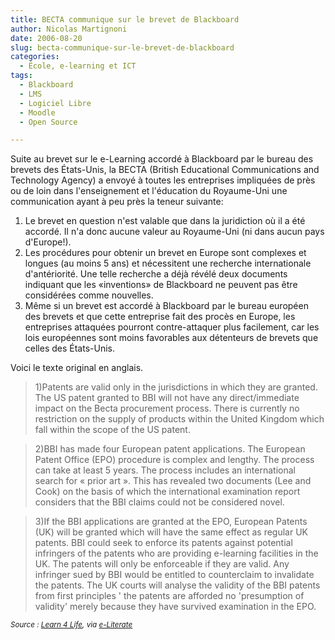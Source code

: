 ```yaml
---
title: BECTA communique sur le brevet de Blackboard
author: Nicolas Martignoni
date: 2006-08-20
slug: becta-communique-sur-le-brevet-de-blackboard
categories:
  - École, e-learning et ICT
tags:
  - Blackboard
  - LMS
  - Logiciel Libre
  - Moodle
  - Open Source

---
```

Suite au brevet sur le e-Learning accordé à Blackboard par le bureau des brevets des États-Unis, la BECTA (British Educational Communications and Technology Agency) a envoyé à toutes les entreprises impliquées de près ou de loin dans l'enseignement et l'éducation du Royaume-Uni une communication ayant à peu près la teneur suivante:

  1. Le brevet en question n'est valable que dans la juridiction où il a été accordé. Il n'a donc aucune valeur au Royaume-Uni (ni dans aucun pays d'Europe!).
  2. Les procédures pour obtenir un brevet en Europe sont complexes et longues (au moins 5 ans) et nécessitent une recherche internationale d'antériorité. Une telle recherche a déjà révélé deux documents indiquant que les «inventions» de Blackboard ne peuvent pas être considérées comme nouvelles.
  3. Même si un brevet est accordé à Blackboard par le bureau européen des brevets et que cette entreprise fait des procès en Europe, les entreprises attaquées pourront contre-attaquer plus facilement, car les lois européennes sont moins favorables aux détenteurs de brevets que celles des États-Unis.

Voici le texte original en anglais.

> 1)Patents are valid only in the jurisdictions in which they are granted. The US patent granted to BBI will not have any direct/immediate impact on the Becta procurement process. There is currently no restriction on the supply of products within the United Kingdom which fall within the scope of the US patent.

> 2)BBI has made four European patent applications. The European Patent Office (EPO) procedure is complex and lengthy. The process can take at least 5 years. The process includes an international search for « prior art ». This has revealed two documents (Lee and Cook) on the basis of which the international examination report considers that the BBI claims could not be considered novel.

> 3)If the BBI applications are granted at the EPO, European Patents (UK) will be granted which will have the same effect as regular UK patents. BBI could seek to enforce its patents against potential infringers of the patents who are providing e-learning facilities in the UK. The patents will only be enforceable if they are valid. Any infringer sued by BBI would be entitled to counterclaim to invalidate the patents. The UK courts will analyse the validity of the BBI patents from first principles ' the patents are afforded no 'presumption of validity' merely because they have survived examination in the EPO.

_<small>Source : [Learn 4 Life][1], via [e-Literate][2]</small>_

  [1]: http://www.l4l.org.uk/content/view/104/1/
  [2]: http://mfeldstein.com/index.php/weblog/permalink/becta_to_europe_dont_panic_about_the_blackboard_patent_yet/

<!--more-->
